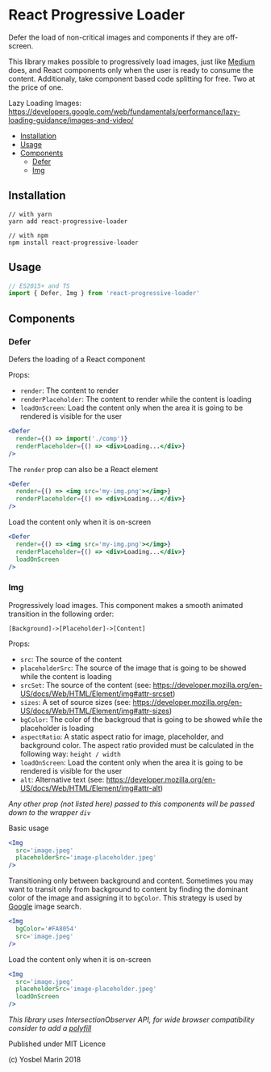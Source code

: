 # React Progressive Loader

Defer the load of non-critical images and components if they are off-screen.

This library makes possible to progressively load images, just like [Medium](https://medium.com) does, and React components only when the user is ready to consume the content. Additionaly, take component based code splitting for free. Two at the price of one.

Lazy Loading Images: https://developers.google.com/web/fundamentals/performance/lazy-loading-guidance/images-and-video/


* [Installation](#installation)
* [Usage](#usage)
* [Components](#components)
  * [Defer](#defer)
  * [Img](#img)

## Installation

```
// with yarn
yarn add react-progressive-loader

// with npm
npm install react-progressive-loader
```

## Usage

```ts
// ES2015+ and TS
import { Defer, Img } from 'react-progressive-loader'
```

## Components

### Defer

Defers the loading of a React component

Props:
* `render`: The content to render
* `renderPlaceholder`: The content to render while the content is loading
* `loadOnScreen`: Load the content only when the area it is going to be rendered is visible for the user

```jsx
<Defer
  render={() => import('./comp')}
  renderPlaceholder={() => <div>Loading...</div>}
/>
```

The `render` prop can also be a React element

```jsx
<Defer
  render={() => <img src='my-img.png'></img>}
  renderPlaceholder={() => <div>Loading...</div>}
/>
```

Load the content only when it is on-screen

```jsx
<Defer
  render={() => <img src='my-img.png'></img>}
  renderPlaceholder={() => <div>Loading...</div>}
  loadOnScreen
/>
```

### Img

Progressively load images. This component makes a smooth animated transition in the following order:

`[Background]->[Placeholder]->[Content]`

Props:
* `src`: The source of the content
* `placeholderSrc`: The source of the image that is going to be showed while the content is loading
* `srcSet`: The source of the content (see: https://developer.mozilla.org/en-US/docs/Web/HTML/Element/img#attr-srcset)
* `sizes`: A set of source sizes (see: https://developer.mozilla.org/en-US/docs/Web/HTML/Element/img#attr-sizes)
* `bgColor`: The color of the backgroud that is going to be showed while the placeholder is loading
* `aspectRatio`: A static aspect ratio for image, placeholder, and background color. The aspect ratio provided must be calculated in the following way: `height / width`
* `loadOnScreen`: Load the content only when the area it is going to be rendered is visible for the user
* `alt`: Alternative text (see: https://developer.mozilla.org/en-US/docs/Web/HTML/Element/img#attr-alt)

_Any other prop (not listed here) passed to this components will be passed down to the wrapper `div`_

Basic usage

```jsx
<Img
  src='image.jpeg'
  placeholderSrc='image-placeholder.jpeg'
/>
```

Transitioning only between background and content. Sometimes you may want to transit only from background to content by finding the dominant color of the image and assigning it to `bgColor`. This strategy is used by [Google](https://www.google.com) image search.

```jsx
<Img
  bgColor='#FA8054'
  src='image.jpeg'
/>
```

Load the content only when it is on-screen

```jsx
<Img
  src='image.jpeg'
  placeholderSrc='image-placeholder.jpeg'
  loadOnScreen
/>
```

_This library uses IntersectionObserver API, for wide browser compatibility consider to add a [polyfill](https://github.com/w3c/IntersectionObserver/tree/master/polyfill)_

Published under MIT Licence

(c) Yosbel Marin 2018
